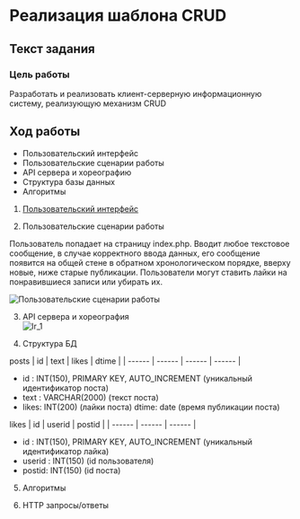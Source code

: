 # Реализация шаблона CRUD
## Текст задания
### Цель работы
Разработать и реализовать клиент-серверную информационную систему, реализующую механизм CRUD
## Ход работы
- Пользовательский интерфейс
- Пользовательские сценарии работы
- API сервера и хореографию
- Структура базы данных
- Алгоритмы
1) [Пользовательский интерфейс](https://www.figma.com/file/JSFYDGi8EzhkEXg7aORyxq/Untitled?node-id=0%3A1&t=Rc9e4JLX1sgEuYoj-1)

2) Пользовательские сценарии работы

Пользователь попадает на страницу index.php. Вводит любое текстовое сообщение, в случае корректного ввода данных, его сообщение появится на общей стене в обратном хронологическом порядке, вверху новые, ниже старые публикации. Пользователи могут ставить лайки на понравившиеся записи или убирать их.

![Пользовательские сценарии работы](пользовательские_сценарии.jpg)

3. API сервера и хореография\
![lr_1](хореография.png)

4. Структура БД

posts
| id | text | likes | dtime |
| ------ | ------ | ------ | ------ |

- id : INT(150), PRIMARY KEY, AUTO_INCREMENT
(уникальный идентификатор поста)
- text : VARCHAR(2000)
(текст поста)
- likes: INT(200)
(лайки поста)
dtime: date
(время публикации поста)

likes
| id | userid | postid |
| ------ | ------ | ------ |
- id : INT(150), PRIMARY KEY, AUTO_INCREMENT
(уникальный идентификатор лайка)
- userid : INT(150)
(id пользователя)
- postid: INT(150)
(id поста)

5. Алгоритмы

6. HTTP запросы/ответы
